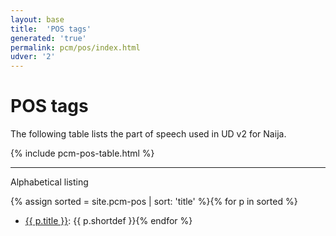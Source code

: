 ```yaml
---
layout: base
title:  'POS tags'
generated: 'true'
permalink: pcm/pos/index.html
udver: '2'
---
```


# POS tags

The following table lists the part of speech used in UD v2 for Naija. 

{% include pcm-pos-table.html %}

----------

Alphabetical listing

{% assign sorted = site.pcm-pos | sort: 'title' %}{% for p in sorted %}
* [{{ p.title }}](): {{ p.shortdef }}{% endfor %}
